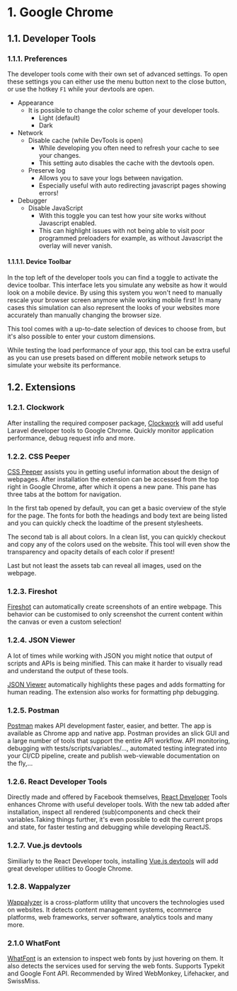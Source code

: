 # 1. Google Chrome

## 1.1. Developer Tools

### 1.1.1. Preferences

The developer tools come with their own set of advanced settings. To open these settings you can either use the menu button next to the close button, or use the hotkey `F1` while your devtools are open.

* Appearance
  * It is possible to change the color scheme of your developer tools.
    * Light \(default\)
    * Dark 
* Network
  * Disable cache \(while DevTools is open\)
    * While developing you often need to refresh your cache to see your changes.
    * This setting auto disables the cache with the devtools open.
  * Preserve log
    * Allows you to save your logs between navigation.
    * Especially useful with auto redirecting javascript pages showing errors!
* Debugger
  * Disable JavaScript
    * With this toggle you can test how your site works without Javascript enabled.
    * This can highlight issues with not being able to visit poor programmed preloaders for example, as without Javascript the overlay will never vanish.

#### 1.1.1.1. Device Toolbar

In the top left of the developer tools you can find a toggle to activate the device toolbar. This interface lets you simulate any website as how it would look on a mobile device. By using this system you won't need to manually rescale your browser screen anymore while working mobile first! In many cases this simulation can also represent the looks of your websites more accurately than manually changing the browser size.

This tool comes with a up-to-date selection of devices to choose from, but it's also possible to enter your custom dimensions.

While testing the load performance of your app, this tool can be extra useful as you can use presets based on different mobile network setups to simulate your website its performance.

## 1.2. Extensions

### 1.2.1. Clockwork

After installing the required composer package, [Clockwork](https://chrome.google.com/webstore/detail/clockwork/dmggabnehkmmfmdffgajcflpdjlnoemp?hl=en) will add useful Laravel developer tools to Google Chrome. Quickly monitor application performance, debug request info and more.

### 1.2.2. CSS Peeper

[CSS Peeper](https://chrome.google.com/webstore/detail/css-peeper/mbnbehikldjhnfehhnaidhjhoofhpehk) assists you in getting useful information about the design of webpages. After installation the extension can be accessed from the top right in Google Chrome, after which it opens a new pane. This pane has three tabs at the bottom for navigation.

In the first tab opened by default, you can get a basic overview of the style for the page. The fonts for both the headings and body text are being listed and you can quickly check the loadtime of the present stylesheets.

The second tab is all about colors. In a clean list, you can quickly checkout and copy any of the colors used on the website. This tool will even show the transparency and opacity details of each color if present!

Last but not least the assets tab can reveal all images, used on the webpage.

### 1.2.3. Fireshot

[Fireshot](https://chrome.google.com/webstore/detail/take-webpage-screenshots/mcbpblocgmgfnpjjppndjkmgjaogfceg) can automatically create screenshots of an entire webpage. This behavior can be customised to only screenshot the current content within the canvas or even a custom selection!

### 1.2.4. JSON Viewer

A lot of times while working with JSON you might notice that output of scripts and APIs is being minified. This can make it harder to visually read and understand the output of these tools.

[JSON Viewer](https://chrome.google.com/webstore/detail/json-viewer/gbmdgpbipfallnflgajpaliibnhdgobh?hl=nl) automatically highlights these pages and adds formatting for human reading. The extension also works for formatting php debugging.

### 1.2.5. Postman

[Postman](https://www.getpostman.com) makes API development faster, easier, and better. The app is available as Chrome app and native app. Postman provides an slick GUI and a large number of tools that support the entire API workflow. API monitoring, debugging with tests/scripts/variables/..., automated testing integrated into your CI/CD pipeline, create and publish web-viewable documentation on the fly,...

### 1.2.6. React Developer Tools

Directly made and offered by Facebook themselves, [React Developer](https://chrome.google.com/webstore/detail/react-developer-tools/fmkadmapgofadopljbjfkapdkoienihi/related?hl=en) Tools enhances Chrome with useful developer tools. With the new tab added after installation, inspect all rendered (sub)components and check their variables.Taking things further, it's even possible to edit the current props and state, for faster testing and debugging while developing ReactJS.

### 1.2.7. Vue.js devtools

Similiarly to the React Developer tools, installing [Vue.js devtools](https://chrome.google.com/webstore/detail/vuejs-devtools/nhdogjmejiglipccpnnnanhbledajbpd?hl=en) will add great developer utilities to Google Chrome.

### 1.2.8. Wappalyzer

[Wappalyzer](https://www.wappalyzer.com/) is a cross-platform utility that uncovers the technologies used on websites. It detects content management systems, ecommerce platforms, web frameworks, server software, analytics tools and many more.

### 2.1.0 WhatFont

[WhatFont](https://chrome.google.com/webstore/detail/whatfont/jabopobgcpjmedljpbcaablpmlmfcogm) is an extension to inspect web fonts by just hovering on them. It also detects the services used for serving the web fonts. Supports Typekit and Google Font API. 
Recommended by Wired WebMonkey, Lifehacker, and SwissMiss.